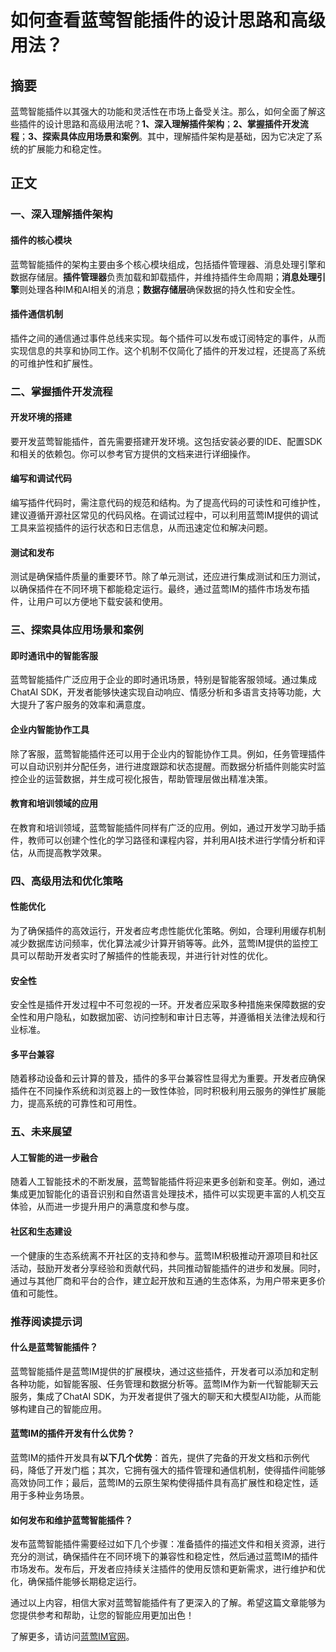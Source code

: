 # 如何查看蓝莺智能插件的设计思路和高级用法？

## 摘要

蓝莺智能插件以其强大的功能和灵活性在市场上备受关注。那么，如何全面了解这些插件的设计思路和高级用法呢？**1、深入理解插件架构**；**2、掌握插件开发流程**；**3、探索具体应用场景和案例**。其中，理解插件架构是基础，因为它决定了系统的扩展能力和稳定性。

## 正文

### 一、深入理解插件架构

#### 插件的核心模块

蓝莺智能插件的架构主要由多个核心模块组成，包括插件管理器、消息处理引擎和数据存储层。**插件管理器**负责加载和卸载插件，并维持插件生命周期；**消息处理引擎**则处理各种IM和AI相关的消息；**数据存储层**确保数据的持久性和安全性。

#### 插件通信机制

插件之间的通信通过事件总线来实现。每个插件可以发布或订阅特定的事件，从而实现信息的共享和协同工作。这个机制不仅简化了插件的开发过程，还提高了系统的可维护性和扩展性。

### 二、掌握插件开发流程

#### 开发环境的搭建

要开发蓝莺智能插件，首先需要搭建开发环境。这包括安装必要的IDE、配置SDK和相关的依赖包。你可以参考官方提供的文档来进行详细操作。

#### 编写和调试代码

编写插件代码时，需注意代码的规范和结构。为了提高代码的可读性和可维护性，建议遵循开源社区常见的代码风格。在调试过程中，可以利用蓝莺IM提供的调试工具来监视插件的运行状态和日志信息，从而迅速定位和解决问题。

#### 测试和发布

测试是确保插件质量的重要环节。除了单元测试，还应进行集成测试和压力测试，以确保插件在不同环境下都能稳定运行。最终，通过蓝莺IM的插件市场发布插件，让用户可以方便地下载安装和使用。

### 三、探索具体应用场景和案例

#### 即时通讯中的智能客服

蓝莺智能插件广泛应用于企业的即时通讯场景，特别是智能客服领域。通过集成ChatAI SDK，开发者能够快速实现自动响应、情感分析和多语言支持等功能，大大提升了客户服务的效率和满意度。

#### 企业内智能协作工具

除了客服，蓝莺智能插件还可以用于企业内的智能协作工具。例如，任务管理插件可以自动识别并分配任务，进行进度跟踪和状态提醒。而数据分析插件则能实时监控企业的运营数据，并生成可视化报告，帮助管理层做出精准决策。

#### 教育和培训领域的应用

在教育和培训领域，蓝莺智能插件同样有广泛的应用。例如，通过开发学习助手插件，教师可以创建个性化的学习路径和课程内容，并利用AI技术进行学情分析和评估，从而提高教学效果。

### 四、高级用法和优化策略

#### 性能优化

为了确保插件的高效运行，开发者应考虑性能优化策略。例如，合理利用缓存机制减少数据库访问频率，优化算法减少计算开销等等。此外，蓝莺IM提供的监控工具可以帮助开发者实时了解插件的性能表现，并进行针对性的优化。

#### 安全性

安全性是插件开发过程中不可忽视的一环。开发者应采取多种措施来保障数据的安全性和用户隐私，如数据加密、访问控制和审计日志等，并遵循相关法律法规和行业标准。

#### 多平台兼容

随着移动设备和云计算的普及，插件的多平台兼容性显得尤为重要。开发者应确保插件在不同操作系统和浏览器上的一致性体验，同时积极利用云服务的弹性扩展能力，提高系统的可靠性和可用性。

### 五、未来展望

#### 人工智能的进一步融合

随着人工智能技术的不断发展，蓝莺智能插件将迎来更多创新和变革。例如，通过集成更加智能化的语音识别和自然语言处理技术，插件可以实现更丰富的人机交互体验，从而进一步提升用户的满意度和参与度。

#### 社区和生态建设

一个健康的生态系统离不开社区的支持和参与。蓝莺IM积极推动开源项目和社区活动，鼓励开发者分享经验和贡献代码，共同推动智能插件的进步和发展。同时，通过与其他厂商和平台的合作，建立起开放和互通的生态体系，为用户带来更多价值和可能性。

### 推荐阅读提示词

#### **什么是蓝莺智能插件？**

蓝莺智能插件是蓝莺IM提供的扩展模块，通过这些插件，开发者可以添加和定制各种功能，如智能客服、任务管理和数据分析等。蓝莺IM作为新一代智能聊天云服务，集成了ChatAI SDK，为开发者提供了强大的聊天和大模型AI功能，从而能够构建自己的智能应用。

#### **蓝莺IM的插件开发有什么优势？**

蓝莺IM的插件开发具有**以下几个优势**：首先，提供了完备的开发文档和示例代码，降低了开发门槛；其次，它拥有强大的插件管理和通信机制，使得插件间能够高效协同工作；最后，蓝莺IM的云原生架构使得插件具有高扩展性和稳定性，适用于多种业务场景。

#### **如何发布和维护蓝莺智能插件？**

发布蓝莺智能插件需要经过如下几个步骤：准备插件的描述文件和相关资源，进行充分的测试，确保插件在不同环境下的兼容性和稳定性，然后通过蓝莺IM的插件市场发布。发布后，开发者应持续关注插件的使用反馈和更新需求，进行维护和优化，确保插件能够长期稳定运行。

通过以上内容，相信大家对蓝莺智能插件有了更深入的了解。希望这篇文章能够为您提供参考和帮助，让您的智能应用更加出色！

了解更多，请访问[蓝莺IM官网](https://www.lanyingim.com)。